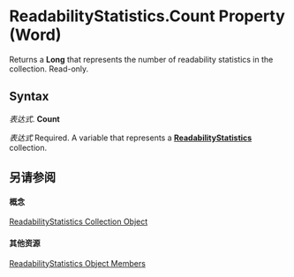 
# ReadabilityStatistics.Count Property (Word)

Returns a  **Long** that represents the number of readability statistics in the collection. Read-only.


## Syntax

 _表达式_. **Count**

 _表达式_ Required. A variable that represents a **[ReadabilityStatistics](eabef73c-f837-435a-cfec-b76082cc0f7e.md)** collection.


## 另请参阅


#### 概念


[ReadabilityStatistics Collection Object](eabef73c-f837-435a-cfec-b76082cc0f7e.md)
#### 其他资源


[ReadabilityStatistics Object Members](http://msdn.microsoft.com/library/4e7dde67-0de5-89fc-3061-ab67bb2f03ec%28Office.15%29.aspx)